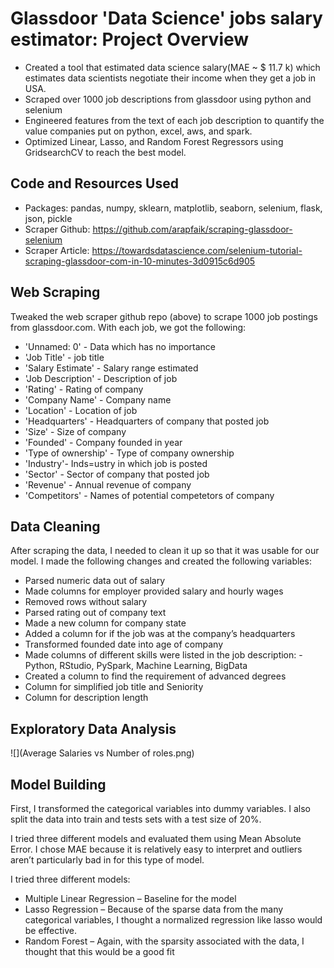# Glassdoor 'Data Science' jobs salary estimator: Project Overview

- Created a tool that estimated data science salary(MAE ~ $ 11.7 k) which estimates data scientists negotiate their income when they get a job in USA.
- Scraped over 1000 job descriptions from glassdoor using python and selenium
- Engineered features from the text of each job description to quantify the value companies put on python, excel, aws, and spark.
- Optimized Linear, Lasso, and Random Forest Regressors using GridsearchCV to reach the best model.

## Code and Resources Used
- Packages: pandas, numpy, sklearn, matplotlib, seaborn, selenium, flask, json, pickle
- Scraper Github: https://github.com/arapfaik/scraping-glassdoor-selenium
- Scraper Article: https://towardsdatascience.com/selenium-tutorial-scraping-glassdoor-com-in-10-minutes-3d0915c6d905

## Web Scraping
Tweaked the web scraper github repo (above) to scrape 1000 job postings from glassdoor.com. With each job, we got the following:

- 'Unnamed: 0' - Data which has no importance
- 'Job Title' - job title
- 'Salary Estimate' - Salary range estimated
- 'Job Description' - Description of job
- 'Rating' - Rating of company
- 'Company Name' - Company name
- 'Location' - Location of job
- 'Headquarters' - Headquarters of company that posted job
- 'Size' - Size of company
- 'Founded' - Company founded in year
- 'Type of ownership' - Type of company ownership
- 'Industry'- Inds=ustry in which job is posted
- 'Sector' - Sector of company that posted job
- 'Revenue' - Annual revenue of company
- 'Competitors' - Names of potential competetors of company

## Data Cleaning

After scraping the data, I needed to clean it up so that it was usable for our model. I made the following changes and created the following variables:

- Parsed numeric data out of salary
- Made columns for employer provided salary and hourly wages
- Removed rows without salary
- Parsed rating out of company text
- Made a new column for company state
- Added a column for if the job was at the company’s headquarters
- Transformed founded date into age of company
- Made columns of different skills were listed in the job description: - Python, RStudio, PySpark, Machine Learning, BigData
- Created a column to find the requirement of advanced degrees
- Column for simplified job title and Seniority
- Column for description length


## Exploratory Data Analysis
![](Average Salaries vs Number of roles.png)

## Model Building

First, I transformed the categorical variables into dummy variables. I also split the data into train and tests sets with a test size of 20%.

I tried three different models and evaluated them using Mean Absolute Error. I chose MAE because it is relatively easy to interpret and outliers aren’t particularly bad in for this type of model.

I tried three different models:

- Multiple Linear Regression – Baseline for the model
- Lasso Regression – Because of the sparse data from the many categorical variables, I thought a normalized regression like lasso would be effective.
- Random Forest – Again, with the sparsity associated with the data, I thought that this would be a good fit


